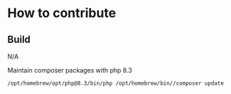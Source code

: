 # How to contribute

## Build

N/A

Maintain composer packages with php 8.3

```bash
/opt/homebrew/opt/php@8.3/bin/php /opt/homebrew/bin//composer update
```
